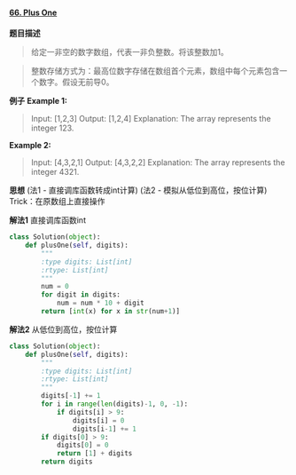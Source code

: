 #### [66. Plus One](https://leetcode.com/problems/plus-one/)
**题目描述**
> 给定一非空的数字数组，代表一非负整数。将该整数加1。

>整数存储方式为：最高位数字存储在数组首个元素，数组中每个元素包含一个数字。假设无前导0。

**例子**
**Example 1:**
>Input: [1,2,3]
Output: [1,2,4]
Explanation: The array represents the integer 123.

**Example 2:**
>Input: [4,3,2,1]
Output: [4,3,2,2]
Explanation: The array represents the integer 4321.

**思想**
(法1 - 直接调库函数转成int计算)
(法2 - 模拟从低位到高位，按位计算)
Trick：在原数组上直接操作

**解法1**
 直接调库函数int
```python
class Solution(object):
    def plusOne(self, digits):
        """
        :type digits: List[int]
        :rtype: List[int]
        """
        num = 0
        for digit in digits:
            num = num * 10 + digit
        return [int(x) for x in str(num+1)]
```
**解法2**
从低位到高位，按位计算
```python
class Solution(object):
    def plusOne(self, digits):
        """
        :type digits: List[int]
        :rtype: List[int]
        """
        digits[-1] += 1
        for i in range(len(digits)-1, 0, -1):
            if digits[i] > 9:
                digits[i] = 0
                digits[i-1] += 1
        if digits[0] > 9:
            digits[0] = 0
            return [1] + digits
        return digits
```